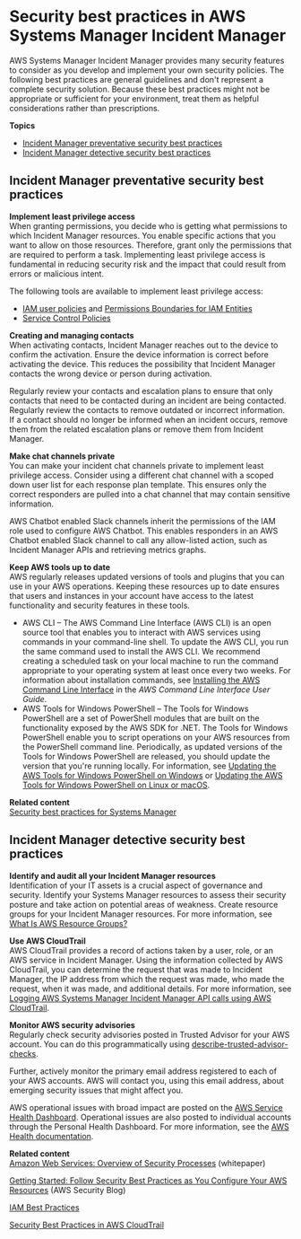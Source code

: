 # Security best practices in AWS Systems Manager Incident Manager<a name="security-best-practices"></a>

AWS Systems Manager Incident Manager provides many security features to consider as you develop and implement your own security policies\. The following best practices are general guidelines and don't represent a complete security solution\. Because these best practices might not be appropriate or sufficient for your environment, treat them as helpful considerations rather than prescriptions\.

**Topics**
+ [Incident Manager preventative security best practices](#security-best-practices-prevent)
+ [Incident Manager detective security best practices](#security-best-practices-detect)

## Incident Manager preventative security best practices<a name="security-best-practices-prevent"></a>

**Implement least privilege access**  
When granting permissions, you decide who is getting what permissions to which Incident Manager resources\. You enable specific actions that you want to allow on those resources\. Therefore, grant only the permissions that are required to perform a task\. Implementing least privilege access is fundamental in reducing security risk and the impact that could result from errors or malicious intent\. 

The following tools are available to implement least privilege access: 
+  [IAM user policies](https://docs.aws.amazon.com/IAM/latest/UserGuide/access_controlling.html) and [Permissions Boundaries for IAM Entities ](https://docs.aws.amazon.com/https://docs.aws.amazon.com/IAM/latest/UserGuide/access_policies_boundaries.html)
+ [Service Control Policies](https://docs.aws.amazon.com/organizations/latest/userguide/orgs_manage_policies_scps.html)

**Creating and managing contacts**  
When activating contacts, Incident Manager reaches out to the device to confirm the activation\. Ensure the device information is correct before activating the device\. This reduces the possibility that Incident Manager contacts the wrong device or person during activation\. 

Regularly review your contacts and escalation plans to ensure that only contacts that need to be contacted during an incident are being contacted\. Regularly review the contacts to remove outdated or incorrect information\. If a contact should no longer be informed when an incident occurs, remove them from the related escalation plans or remove them from Incident Manager\.

**Make chat channels private**  
You can make your incident chat channels private to implement least privilege access\. Consider using a different chat channel with a scoped down user list for each response plan template\. This ensures only the correct responders are pulled into a chat channel that may contain sensitive information\. 

AWS Chatbot enabled Slack channels inherit the permissions of the IAM role used to configure AWS Chatbot\. This enables responders in an AWS Chatbot enabled Slack channel to call any allow\-listed action, such as Incident Manager APIs and retrieving metrics graphs\. 

**Keep AWS tools up to date**  
AWS regularly releases updated versions of tools and plugins that you can use in your AWS operations\. Keeping these resources up to date ensures that users and instances in your account have access to the latest functionality and security features in these tools\. 
+ AWS CLI – The AWS Command Line Interface \(AWS CLI\) is an open source tool that enables you to interact with AWS services using commands in your command\-line shell\. To update the AWS CLI, you run the same command used to install the AWS CLI\. We recommend creating a scheduled task on your local machine to run the command appropriate to your operating system at least once every two weeks\. For information about installation commands, see [Installing the AWS Command Line Interface](https://docs.aws.amazon.com/cli/latest/userguide/cli-chap-install.html) in the *AWS Command Line Interface User Guide*\.
+ AWS Tools for Windows PowerShell – The Tools for Windows PowerShell are a set of PowerShell modules that are built on the functionality exposed by the AWS SDK for \.NET\. The Tools for Windows PowerShell enable you to script operations on your AWS resources from the PowerShell command line\. Periodically, as updated versions of the Tools for Windows PowerShell are released, you should update the version that you're running locally\. For information, see [Updating the AWS Tools for Windows PowerShell on Windows](https://docs.aws.amazon.com/powershell/latest/userguide/pstools-getting-set-up-windows.html#pstools-updating) or [Updating the AWS Tools for Windows PowerShell on Linux or macOS](https://docs.aws.amazon.com/powershell/latest/userguide/pstools-getting-set-up-linux-mac.html#pstools-updating-linux)\.

**Related content**  
[Security best practices for Systems Manager](https://docs.aws.amazon.com/ystems-manager/latest/userguide/security-best-practices.html)

## Incident Manager detective security best practices<a name="security-best-practices-detect"></a>

**Identify and audit all your Incident Manager resources**  
Identification of your IT assets is a crucial aspect of governance and security\. Identify your Systems Manager resources to assess their security posture and take action on potential areas of weakness\. Create resource groups for your Incident Manager resources\. For more information, see [What Is AWS Resource Groups?](https://docs.aws.amazon.com/ARG/latest/userguide/welcome.html)

**Use AWS CloudTrail**  
AWS CloudTrail provides a record of actions taken by a user, role, or an AWS service in Incident Manager\. Using the information collected by AWS CloudTrail, you can determine the request that was made to Incident Manager, the IP address from which the request was made, who made the request, when it was made, and additional details\. For more information, see [Logging AWS Systems Manager Incident Manager API calls using AWS CloudTrail](logging-using-cloudtrail.md)\.

**Monitor AWS security advisories**  
Regularly check security advisories posted in Trusted Advisor for your AWS account\. You can do this programmatically using [describe\-trusted\-advisor\-checks](https://docs.aws.amazon.com/cli/latest/reference/support/describe-trusted-advisor-checks.html)\. 

Further, actively monitor the primary email address registered to each of your AWS accounts\. AWS will contact you, using this email address, about emerging security issues that might affect you\. 

AWS operational issues with broad impact are posted on the [AWS Service Health Dashboard](https://status.aws.amazon.com/)\. Operational issues are also posted to individual accounts through the Personal Health Dashboard\. For more information, see the [AWS Health documentation](https://docs.aws.amazon.com/health/)\. 

**Related content**  
[Amazon Web Services: Overview of Security Processes](http://aws.amazon.com/architecture/security-identity-compliance/?cards-all.sort-by=item.additionalFields.sortDate&cards-all.sort-order=desc) \(whitepaper\)

[Getting Started: Follow Security Best Practices as You Configure Your AWS Resources](http://aws.amazon.com/blogs/security/getting-started-follow-security-best-practices-as-you-configure-your-aws-resources/) \(AWS Security Blog\) 

[IAM Best Practices](https://docs.aws.amazon.com/IAM/latest/UserGuide/best-practices.html)

[Security Best Practices in AWS CloudTrail](https://docs.aws.amazon.com/awscloudtrail/latest/userguide/best-practices-security.html)